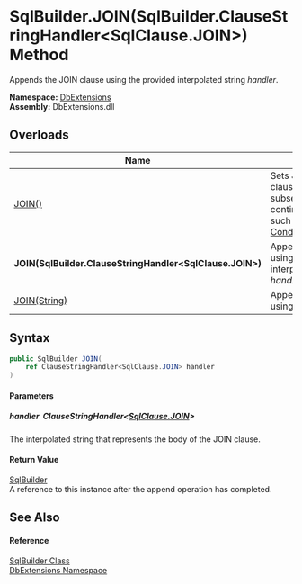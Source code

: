 SqlBuilder.JOIN(SqlBuilder.ClauseStringHandler&lt;SqlClause.JOIN>) Method
=========================================================================
Appends the JOIN clause using the provided interpolated string *handler*.
  
**Namespace:** [DbExtensions][1]  
**Assembly:** DbExtensions.dll

Overloads
---------

| Name                                                        | Description                                                                                                                                       |
| ----------------------------------------------------------- | ------------------------------------------------------------------------------------------------------------------------------------------------- |
| [JOIN()][2]                                                 | Sets JOIN as the next clause, to be used by subsequent calls to clause continuation methods, such as [_If(Boolean, ConditionalStringHandler)][3]. |
| **JOIN(SqlBuilder.ClauseStringHandler&lt;SqlClause.JOIN>)** | Appends the JOIN clause using the provided interpolated string *handler*.                                                                         |
| [JOIN(String)][4]                                           | Appends the JOIN clause using the provided *text*.                                                                                                |


Syntax
------

```csharp
public SqlBuilder JOIN(
	ref ClauseStringHandler<SqlClause.JOIN> handler
)
```

#### Parameters

##### *handler*  ClauseStringHandler&lt;[SqlClause.JOIN][5]>
The interpolated string that represents the body of the JOIN clause.

#### Return Value
[SqlBuilder][6]  
A reference to this instance after the append operation has completed.

See Also
--------

#### Reference
[SqlBuilder Class][6]  
[DbExtensions Namespace][1]  

[1]: ../README.md
[2]: JOIN.md
[3]: _If.md
[4]: JOIN_2.md
[5]: ../SqlClause_JOIN/README.md
[6]: README.md